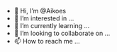 - 👋 Hi, I’m @Aikoes
- 👀 I’m interested in ...
- 🌱 I’m currently learning ...
- 💞️ I’m looking to collaborate on ...
- 📫 How to reach me ...

<!---
Aikoes/Aikoes is a ✨ special ✨ repository because its `README.md` (this file) appears on your GitHub profile.
You can click the Preview link to take a look at your changes.
--->
